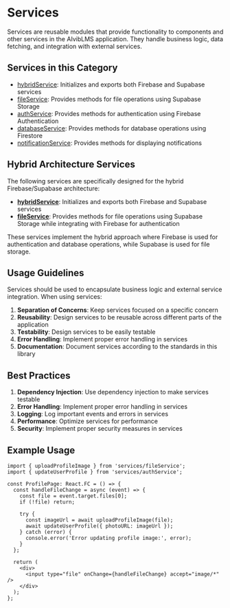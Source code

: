 # Services

Services are reusable modules that provide functionality to components and other services in the AIvibLMS application. They handle business logic, data fetching, and integration with external services.

## Services in this Category

- [hybridService](./hybridService.md): Initializes and exports both Firebase and Supabase services
- [fileService](./fileService.md): Provides methods for file operations using Supabase Storage
- [authService](./authService.md): Provides methods for authentication using Firebase Authentication
- [databaseService](./databaseService.md): Provides methods for database operations using Firestore
- [notificationService](./notificationService.md): Provides methods for displaying notifications

## Hybrid Architecture Services

The following services are specifically designed for the hybrid Firebase/Supabase architecture:

- **[hybridService](./hybridService.md)**: Initializes and exports both Firebase and Supabase services
- **[fileService](./fileService.md)**: Provides methods for file operations using Supabase Storage while integrating with Firebase for authentication

These services implement the hybrid approach where Firebase is used for authentication and database operations, while Supabase is used for file storage.

## Usage Guidelines

Services should be used to encapsulate business logic and external service integration. When using services:

1. **Separation of Concerns**: Keep services focused on a specific concern
2. **Reusability**: Design services to be reusable across different parts of the application
3. **Testability**: Design services to be easily testable
4. **Error Handling**: Implement proper error handling in services
5. **Documentation**: Document services according to the standards in this library

## Best Practices

1. **Dependency Injection**: Use dependency injection to make services testable
2. **Error Handling**: Implement proper error handling in services
3. **Logging**: Log important events and errors in services
4. **Performance**: Optimize services for performance
5. **Security**: Implement proper security measures in services

## Example Usage

```tsx
import { uploadProfileImage } from 'services/fileService';
import { updateUserProfile } from 'services/authService';

const ProfilePage: React.FC = () => {
  const handleFileChange = async (event) => {
    const file = event.target.files[0];
    if (!file) return;
    
    try {
      const imageUrl = await uploadProfileImage(file);
      await updateUserProfile({ photoURL: imageUrl });
    } catch (error) {
      console.error('Error updating profile image:', error);
    }
  };
  
  return (
    <div>
      <input type="file" onChange={handleFileChange} accept="image/*" />
    </div>
  );
};
```

